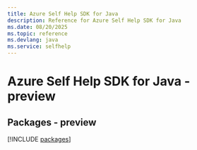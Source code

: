 ```yaml
---
title: Azure Self Help SDK for Java
description: Reference for Azure Self Help SDK for Java
ms.date: 08/20/2025
ms.topic: reference
ms.devlang: java
ms.service: selfhelp
---
```

# Azure Self Help SDK for Java - preview
## Packages - preview
[!INCLUDE [packages](self-help-index.md)]